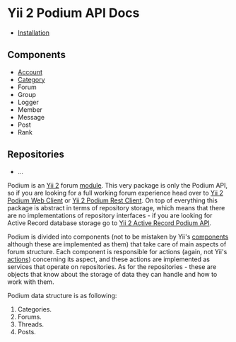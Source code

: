 # Yii 2 Podium API Docs

 - [Installation](en/installation.md)

## Components

 - [Account](en/account.md)
 - [Category](en/category.md)
 - Forum
 - Group
 - Logger
 - Member
 - Message
 - Post
 - Rank

## Repositories

 - ...

Podium is an [Yii 2](https://www.yiiframework.com/) forum [module](https://www.yiiframework.com/doc/guide/2.0/en/structure-modules). 
This very package is only the Podium API, so if you are looking for a full working forum experience head over to 
[Yii 2 Podium Web Client]() or [Yii 2 Podium Rest Client](). On top of everything this package is abstract in terms of 
repository storage, which means that there are no implementations of repository interfaces - if you are looking for 
Active Record database storage go to [Yii 2 Active Record Podium API]().

Podium is divided into components (not to be mistaken by Yii's [components](https://www.yiiframework.com/doc/guide/2.0/en/structure-application-components) 
although these are implemented as them) that take care of main aspects of forum structure. Each component is responsible 
for actions (again, not Yii's [actions](https://www.yiiframework.com/doc/guide/2.0/en/structure-controllers#actions)) 
concerning its aspect, and these actions are implemented as services that operate on repositories. As for the 
repositories - these are objects that know about the storage of data they can handle and how to work with them.

Podium data structure is as following:

 1. Categories.
 2. Forums.
 3. Threads.
 4. Posts.
